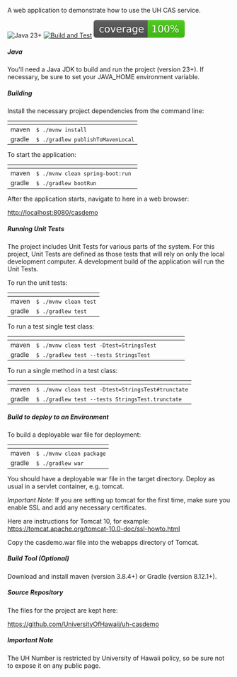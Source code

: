 A web application to demonstrate how to use the UH CAS service.

![Java 23+](https://img.shields.io/badge/Java-23%2B-blue?logo=java&logoColor=white)
[![Build and Test](https://github.com/UniversityOfHawaii/uh-casdemo/actions/workflows/build-test.yml/badge.svg)](https://github.com/UniversityOfHawaii/uh-casdemo/actions/workflows/build-test.yml)
[![Coverage](https://github.com/UniversityOfHawaii/uh-casdemo/blob/badges/jacoco.svg)](https://github.com/UniversityOfHawaii/uh-casdemo/actions/workflows/coverage.yml)

##### Java

You'll need a Java JDK to build and run the project (version 23+).
If necessary, be sure to set your JAVA_HOME environment variable.

##### Building

Install the necessary project dependencies from the command line:

| <!-- --> | <!-- -->                          |
|----------|-----------------------------------|
| maven    | `$ ./mvnw install               ` |
| gradle   | `$ ./gradlew publishToMavenLocal` |

To start the application:

| <!-- --> | <!-- -->                          |
|----------|-----------------------------------|
| maven    | `$ ./mvnw clean spring-boot:run ` |
| gradle   | `$ ./gradlew bootRun            ` |

After the application starts, navigate to here in a web browser:

<http://localhost:8080/casdemo>

##### Running Unit Tests

The project includes Unit Tests for various parts of the system. For this project, Unit Tests are defined as those tests
that will rely on only the local development computer. A development build of the application will run the Unit Tests.

To run the unit tests:

| <!-- --> | <!-- -->              |
|----------|-----------------------|
| maven    | `$ ./mvnw clean test` |
| gradle   | `$ ./gradlew test   ` |

To run a test single test class:

| <!-- --> | <!-- -->                                         |
|----------|--------------------------------------------------|
| maven    | `$ ./mvnw clean test -Dtest=StringsTest        ` |
| gradle   | `$ ./gradlew test --tests StringsTest          ` |

To run a single method in a test class:

| <!-- --> | <!-- -->                                           |
|----------|----------------------------------------------------|
| maven    | `$ ./mvnw clean test -Dtest=StringsTest#trunctate` |
| gradle   | `$ ./gradlew test --tests StringsTest.trunctate  ` |

##### Build to deploy to an Environment

To build a deployable war file for deployment:

| <!-- --> | <!-- -->                 |
|----------|--------------------------|
| maven    | `$ ./mvnw clean package` |
| gradle   | `$ ./gradlew war       ` |

You should have a deployable war file in the target directory. Deploy as usual in a servlet container, e.g. tomcat.

_Important Note:_
If you are setting up tomcat for the first time, make sure you enable SSL and add any necessary certificates.

Here are instructions for Tomcat 10, for example:
<https://tomcat.apache.org/tomcat-10.0-doc/ssl-howto.html>

Copy the casdemo.war file into the webapps directory of Tomcat.

##### Build Tool (Optional)

Download and install maven (version 3.8.4+) or Gradle (version 8.12.1+).

##### Source Repository

The files for the project are kept here:

<https://github.com/UniversityOfHawaii/uh-casdemo>

##### Important Note

The UH Number is restricted by University of Hawaii policy, so be sure not to expose it on any public page.
